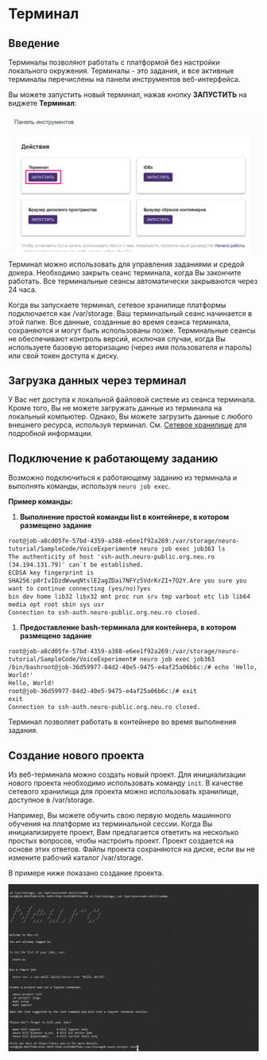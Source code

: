 # Терминал

## Введение

Терминалы позволяют работать с платформой без настройки локального окружения. Терминалы - это задания, и все активные терминалы перечислены на панели инструментов веб-интерфейса.

Вы можете запустить новый терминал, нажав кнопку **ЗАПУСТИТЬ** на виджете **Терминал**:

![](<../.gitbook/assets/image (181).png>)

Терминал можно использовать для управления заданиями и средой докера. Необходимо закрыть сеанс терминала, когда Вы закончите работать. Все терминальные сеансы автоматически закрываются через 24 часа.

Когда вы запускаете терминал, сетевое хранилище платформы подключается как /var/storage. Ваш терминальный сеанс начинается в этой папке. Все данные, созданные во время сеанса терминала, сохраняются и могут быть использованы позже. Терминальные сеансы не обеспечивают контроль версий, исключая случаи, когда Вы используете базовую авторизацию (через имя пользователя и пароль) или свой токен доступа к диску.

## Загрузка данных через терминал

У Вас нет доступа к локальной файловой системе из сеанса терминала. Кроме того, Вы не можете загружать данные из терминала на локальный компьютер. Однако, Вы можете загрузить данные с любого внешнего ресурса, используя терминал. См. [Сетевое хранилище](../core/platform-storage/storage.md) для подробной информации.

## Подключение к работающему заданию

Возможно подключиться к работающему заданию из терминала и выполнять команды, используя `neuro job exec`.

**Пример команды:**

1. **Выполнение простой команды list в контейнере, в котором размещено задание**

```
root@job-a8cd05fe-57bd-4359-a388-e6ee1f92a269:/var/storage/neuro-tutorial/SampleCode/VoiceExperiment# neuro job exec job363 ls
The authenticity of host 'ssh-auth.neuro-public.org.neu.ro (34.194.131.79)' can`t be established.
ECDSA key fingerprint is SHA256:p0rIvIDzdWvwqNtslE2agZDai7NFYz5VdrKrZI+7O2Y.Are you sure you want to continue connecting (yes/no)?yes
bin dev home lib32 libx32 mnt proc run srv tmp varboot etc lib lib64 media opt root sbin sys usr
Connection to ssh-auth.neuro-public.org.neu.ro closed.
```

1. **Предоставление bash-терминала для контейнера, в котором размещено задание**

```
root@job-a8cd05fe-57bd-4359-a388-e6ee1f92a269:/var/storage/neuro-tutorial/SampleCode/VoiceExperiment# neuro job exec job363 /bin/bashroot@job-36d59977-84d2-40e5-9475-e4af25a06b6c:/# echo 'Hello, World!'
Hello, World!
root@job-36d59977-84d2-40e5-9475-e4af25a06b6c:/# exit
exit
Connection to ssh-auth.neuro-public.org.neu.ro closed.
```

Терминал позволяет работать в контейнере во время выполнения задания.

## Создание нового проекта

Из веб-терминала можно создать новый проект. Для инициализации нового проекта необходимо использовать команду `init`. В качестве сетевого хранилища для проекта можно использовать хранилище, доступное в /var/storage.

Например, Вы можете обучить свою первую модель машинного обучения на платформе из терминальной сессии. Когда Вы инициализируете проект, Вам предлагается ответить на несколько простых вопросов, чтобы настроить проект. Проект создается на основе этих ответов. Файлы проекта сохраняются на диске, если вы не измените рабочий каталог /var/storage.

В примере ниже показано создание проекта.

![](../.gitbook/assets/ProjectIniti.gif)
